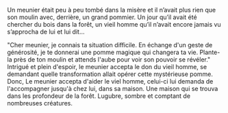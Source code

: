 Un meunier était peu à peu tombé dans la misère et il n’avait plus rien que son moulin avec, derrière, un grand pommier. Un jour qu’il avait été chercher du bois dans la forêt, un vieil homme qu’il n’avait encore jamais vu s’approcha de lui et lui dit... 

"Cher meunier, je connais ta situation difficile. En échange d'un geste de générosité, je te donnerai une pomme magique qui changera ta vie. Plante-la près de ton moulin et attends l'aube pour voir son pouvoir se révéler." Intrigué et plein d'espoir, le meunier accepta le don du vieil homme, se demandant quelle transformation allait opérer cette mystérieuse pomme.
Donc, Le meunier accepta d'aider le viel homme, celui-ci lui demanda de l'accompagner jusqu'à chez lui, dans sa maison.
Une maison qui se trouva dans les profondeur de la forêt. Lugubre, sombre et comptant de nombreuses créatures.
